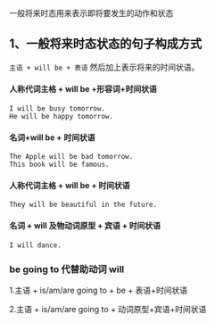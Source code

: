 一般将来时态用来表示即将要发生的动作和状态
## 1、一般将来时态状态的句子构成方式
`主语 + will be + 表语`
然后加上表示将来的时间状语。
#### 人称代词主格 + will be +形容词+时间状语
```
I will be busy tomorrow.
He will be happy tomorrow.
```
#### 名词+will be + 时间状语
```
The Apple will be bad tomorrow.
This book will be famous.
```
#### 人称代词主格 + will be + 时间状语
```
They will be beautiful in the future.
```
#### 名词 + will 及物动词原型 + 宾语 + 时间状语
```
I will dance.
```
### be going to 代替助动词 will
1.主语 + is/am/are going to + be + 表语+时间状语

2.主语 + is/am/are going to + 动词原型+宾语+时间状语
